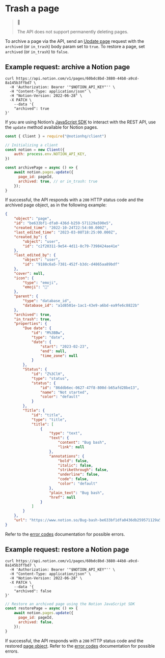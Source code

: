 # Trash a page

> 📘 
> 
> The API does not support permanently deleting pages.

To archive a page via the API, send an [Update page](https://developers.notion.com/reference/patch-page) request with the `archived` (or `in_trash`) body param set to `true`. To restore a page, set `archived` (or `in_trash`) to `false`. 

## Example request: archive a Notion page

```curl
curl https://api.notion.com/v1/pages/60bdc8bd-3880-44b8-a9cd-8a145b3ffbd7 \
  -H 'Authorization: Bearer '"$NOTION_API_KEY"'' \
  -H "Content-Type: application/json" \
  -H "Notion-Version: 2022-06-28" \
  -X PATCH \
	--data '{
    "archived": true
}'
```

If you are using Notion’s [JavaScript SDK](https://github.com/makenotion/notion-sdk-js) to interact with the REST API, use the `update` method available for Notion pages.

```javascript
const { Client } = require("@notionhq/client")

// Initializing a client
const notion = new Client({
	auth: process.env.NOTION_API_KEY,
})

const archivePage = async () => {
	await notion.pages.update({
	  page_id: pageId,
	  archived: true, // or in_trash: true
	});
}
```

If successful, the API responds with a `200` HTTP status code and the archived page object, as in the following example: 

```json
{
    "object": "page",
    "id": "be633bf1-dfa0-436d-b259-571129a590e5",
    "created_time": "2022-10-24T22:54:00.000Z",
    "last_edited_time": "2023-03-08T18:25:00.000Z",
    "created_by": {
        "object": "user",
        "id": "c2f20311-9e54-4d11-8c79-7398424ae41e"
    },
    "last_edited_by": {
        "object": "user",
        "id": "9188c6a5-7381-452f-b3dc-d4865aa89bdf"
    },
    "cover": null,
    "icon": {
        "type": "emoji",
        "emoji": "🐞"
    },
    "parent": {
        "type": "database_id",
        "database_id": "a1d8501e-1ac1-43e9-a6bd-ea9fe6c8822b"
    },
    "archived": true,
  	"in_trash": true,
    "properties": {
        "Due date": {
            "id": "M%3BBw",
            "type": "date",
            "date": {
                "start": "2023-02-23",
                "end": null,
                "time_zone": null
            }
        },
        "Status": {
            "id": "Z%3ClH",
            "type": "status",
            "status": {
                "id": "86ddb6ec-0627-47f8-800d-b65afd28be13",
                "name": "Not started",
                "color": "default"
            }
        },
        "Title": {
            "id": "title",
            "type": "title",
            "title": [
                {
                    "type": "text",
                    "text": {
                        "content": "Bug bash",
                        "link": null
                    },
                    "annotations": {
                        "bold": false,
                        "italic": false,
                        "strikethrough": false,
                        "underline": false,
                        "code": false,
                        "color": "default"
                    },
                    "plain_text": "Bug bash",
                    "href": null
                }
            ]
        }
    },
    "url": "https://www.notion.so/Bug-bash-be633bf1dfa0436db259571129a590e5"
}
```

Refer to the [error codes](https://developers.notion.com/reference/status-codes#error-codes) documentation for possible errors. 

## Example request: restore a Notion page

```curl
curl https://api.notion.com/v1/pages/60bdc8bd-3880-44b8-a9cd-8a145b3ffbd7 \
  -H 'Authorization: Bearer '"$NOTION_API_KEY"'' \
  -H "Content-Type: application/json" \
  -H "Notion-Version: 2022-06-28" \
  -X PATCH \
	--data '{
    "archived": false
}'
```

```javascript
// Restore an archived page using the Notion JavaScript SDK
const restorePage = async () => {
	await notion.pages.update({
	  page_id: pageId,
	  archived: false,
	});
}
```

If successful, the API responds with a `200` HTTP status code and the restored [page object](https://developers.notion.com/reference/page). Refer to the [error codes](https://developers.notion.com/reference/status-codes#error-codes) documentation for possible errors.
